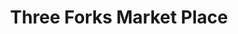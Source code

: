 ---
title: "Three Forks Market Place"
url: /watertown/three-forks-market-place/
shop: Supermarkt
---